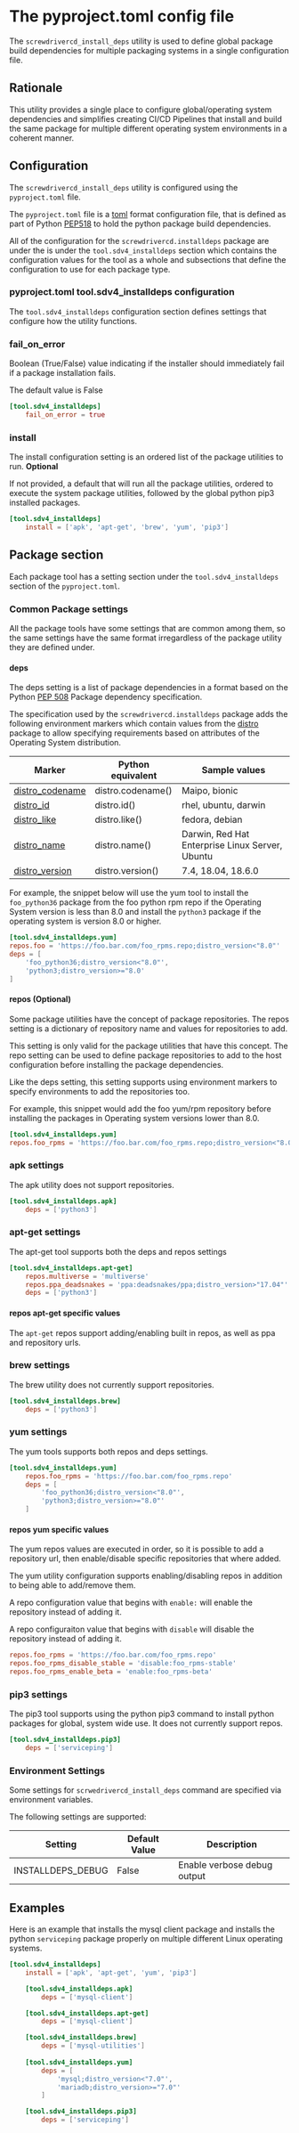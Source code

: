 # The pyproject.toml config file

The `screwdrivercd_install_deps` utility is used to define global package build dependencies for multiple packaging
systems in a single configuration file.

## Rationale

This utility provides a single place to configure global/operating system dependencies
and simplifies creating CI/CD Pipelines that install and build the same package for multiple different
operating system environments in a coherent manner.

## Configuration

The `screwdrivercd_install_deps` utility is configured using the `pyproject.toml` file.  

The `pyproject.toml` file is a [toml](https://github.com/toml-lang/toml) format configuration file, that is defined as part of Python [PEP518](https://www.python.org/dev/peps/pep-0518/) to hold the python package build dependencies.  

All of the configuration for the `screwdrivercd.installdeps` package are under the  is under the `tool.sdv4_installdeps` section which contains the configuration values for the tool as a whole and subsections that define the configuration to use for each package type.

### pyproject.toml tool.sdv4_installdeps configuration

The `tool.sdv4_installdeps` configuration section defines settings that configure how the utility functions.

### fail_on_error

Boolean (True/False) value indicating if the installer should immediately fail if a package installation fails.

The default value is False

```toml
[tool.sdv4_installdeps]
    fail_on_error = true
```

### install

The install configuration setting is an ordered list of the package utilities to run.  **Optional**

If not provided, a default that will run all the package utilities, ordered to execute the system package utilities, followed by the global python pip3 installed packages.

```toml
[tool.sdv4_installdeps]
    install = ['apk', 'apt-get', 'brew', 'yum', 'pip3']
```

## Package section

Each package tool has a setting section under the `tool.sdv4_installdeps` section of the `pyproject.toml`.

### Common Package settings

All the package tools have some settings that are common among them, so the same settings have the same format irregardless of the package utility they are defined under.

#### deps

The deps setting is a list of package dependencies in a format based on the Python [PEP 508](https://www.python.org/dev/peps/pep-0508) Package dependency specification.  

The specification used by the `screwdrivercd.installdeps` package adds the following environment markers which contain 
values from the [distro](https://distro.readthedocs.io/en/latest/) package to allow specifying requirements based on 
attributes of the Operating System distribution.

| Marker                                                                      | Python equivalent | Sample values                                   |
| --------------------------------------------------------------------------- | ----------------- | ----------------------------------------------- |
| [distro_codename](https://distro.readthedocs.io/en/latest/#distro.codename) | distro.codename() | Maipo, bionic                                   |
| [distro_id](https://distro.readthedocs.io/en/latest/#distro.id)             | distro.id()       | rhel, ubuntu, darwin                            |
| [distro_like](https://distro.readthedocs.io/en/latest/#distro.like)         | distro.like()     | fedora, debian                                  |
| [distro_name](https://distro.readthedocs.io/en/latest/#distro.name)         | distro.name()     | Darwin, Red Hat Enterprise Linux Server, Ubuntu |
| [distro_version](https://distro.readthedocs.io/en/latest/#distro.version)   | distro.version()  | 7.4, 18.04, 18.6.0 |

For example, the snippet below will use the yum tool to install the `foo_python36` package from the foo python rpm repo 
if the Operating System version is less than 8.0 and install the `python3` package if the operating system is version 
8.0 or higher.

```toml
[tool.sdv4_installdeps.yum]
repos.foo = 'https://foo.bar.com/foo_rpms.repo;distro_version<"8.0"'
deps = [
    'foo_python36;distro_version<"8.0"',
    'python3;distro_version>="8.0'
]

```
#### repos (Optional)

Some package utilities have the concept of package repositories.  The repos setting is a dictionary of repository name 
and values for repositories to add.  

This setting is only valid for the package utilities that have this concept.  The repo setting can be used to define 
package repositories to add to the host configuration before installing the package dependencies.

Like the deps setting, this setting supports using environment markers to specify environments to add the repositories 
too.

For example, this snippet would add the foo yum/rpm repository before installing the packages in Operating system 
versions lower than 8.0.

```toml
[tool.sdv4_installdeps.yum]
repos.foo_rpms = 'https://foo.bar.com/foo_rpms.repo;distro_version<"8.0"'
```

### apk settings

The apk utility does not support repositories.

```toml
[tool.sdv4_installdeps.apk]
    deps = ['python3']
```

### apt-get settings

The apt-get tool supports both the deps and repos settings

```toml
[tool.sdv4_installdeps.apt-get]
    repos.multiverse = 'multiverse'
    repos.ppa_deadsnakes = 'ppa:deadsnakes/ppa;distro_version>"17.04"'
    deps = ['python3']
```

#### repos apt-get specific values
The `apt-get` repos support adding/enabling built in repos, as well as ppa and repository urls.

### brew settings

The brew utility does not currently support repositories.

```toml
[tool.sdv4_installdeps.brew]
    deps = ['python3']
```

### yum settings

The yum tools supports both repos and deps settings.

```toml
[tool.sdv4_installdeps.yum]
    repos.foo_rpms = 'https://foo.bar.com/foo_rpms.repo'
    deps = [
        'foo_python36;distro_version<"8.0"',
        'python3;distro_version>="8.0"'
    ]
```

#### repos yum specific values

The yum repos values are executed in order, so it is possible to add a repository url, then enable/disable 
specific repositories that where added.

The yum utility configuration supports enabling/disabling repos in addition to being able to add/remove them.  

A repo configuration value that begins with `enable:` will enable the repository instead of adding it.

A repo configuraiton value that begins with `disable` will disable the repository instead of adding it.

```toml
repos.foo_rpms = 'https://foo.bar.com/foo_rpms.repo'
repos.foo_rpms_disable_stable = 'disable:foo_rpms-stable'
repos.foo_rpms_enable_beta = 'enable:foo_rpms-beta'
``` 

### pip3 settings

The pip3 tool supports using the python pip3 command to install python packages for global, system wide use.  It does not currently support repos.

```toml
[tool.sdv4_installdeps.pip3]
    deps = ['serviceping']
```

### Environment Settings

Some settings for `scrwedrivercd_install_deps` command are specified via environment variables.

The following settings are supported:

| Setting                  | Default Value               | Description                                         |
| ------------------------ | --------------------------- | --------------------------- |
| INSTALLDEPS_DEBUG        | False                       | Enable verbose debug output |

## Examples

Here is an example that installs the mysql client package and installs the python `serviceping` package properly on multiple different Linux operating systems.

```toml
[tool.sdv4_installdeps]
    install = ['apk', 'apt-get', 'yum', 'pip3']

    [tool.sdv4_installdeps.apk]
        deps = ['mysql-client']

    [tool.sdv4_installdeps.apt-get]
        deps = ['mysql-client']

    [tool.sdv4_installdeps.brew]
        deps = ['mysql-utilities']
        
    [tool.sdv4_installdeps.yum]
        deps = [
            'mysql;distro_version<"7.0"',
            'mariadb;distro_version>="7.0"'
        ]

    [tool.sdv4_installdeps.pip3]
        deps = ['serviceping']
```
